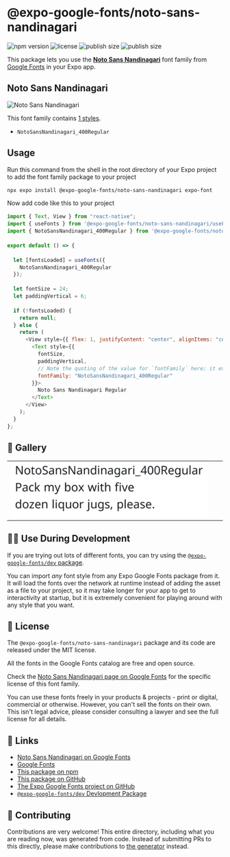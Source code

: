 # @expo-google-fonts/noto-sans-nandinagari

![npm version](https://flat.badgen.net/npm/v/@expo-google-fonts/noto-sans-nandinagari)
![license](https://flat.badgen.net/github/license/expo/google-fonts)
![publish size](https://flat.badgen.net/packagephobia/install/@expo-google-fonts/noto-sans-nandinagari)
![publish size](https://flat.badgen.net/packagephobia/publish/@expo-google-fonts/noto-sans-nandinagari)

This package lets you use the [**Noto Sans Nandinagari**](https://fonts.google.com/specimen/Noto+Sans+Nandinagari) font family from [Google Fonts](https://fonts.google.com/) in your Expo app.

## Noto Sans Nandinagari

![Noto Sans Nandinagari](./font-family.png)

This font family contains [1 styles](#-gallery).

- `NotoSansNandinagari_400Regular`

## Usage

Run this command from the shell in the root directory of your Expo project to add the font family package to your project

```sh
npx expo install @expo-google-fonts/noto-sans-nandinagari expo-font
```

Now add code like this to your project

```js
import { Text, View } from "react-native";
import { useFonts } from '@expo-google-fonts/noto-sans-nandinagari/useFonts';
import { NotoSansNandinagari_400Regular } from '@expo-google-fonts/noto-sans-nandinagari/400Regular';

export default () => {

  let [fontsLoaded] = useFonts({
    NotoSansNandinagari_400Regular
  });

  let fontSize = 24;
  let paddingVertical = 6;

  if (!fontsLoaded) {
    return null;
  } else {
    return (
      <View style={{ flex: 1, justifyContent: "center", alignItems: "center" }}>
        <Text style={{
          fontSize,
          paddingVertical,
          // Note the quoting of the value for `fontFamily` here; it expects a string!
          fontFamily: "NotoSansNandinagari_400Regular"
        }}>
          Noto Sans Nandinagari Regular
        </Text>
      </View>
    );
  }
};
```

## 🔡 Gallery


||||
|-|-|-|
|![NotoSansNandinagari_400Regular](./400Regular/NotoSansNandinagari_400Regular.ttf.png)||||


## 👩‍💻 Use During Development

If you are trying out lots of different fonts, you can try using the [`@expo-google-fonts/dev` package](https://github.com/expo/google-fonts/tree/master/font-packages/dev#readme).

You can import _any_ font style from any Expo Google Fonts package from it. It will load the fonts over the network at runtime instead of adding the asset as a file to your project, so it may take longer for your app to get to interactivity at startup, but it is extremely convenient for playing around with any style that you want.


## 📖 License

The `@expo-google-fonts/noto-sans-nandinagari` package and its code are released under the MIT license.

All the fonts in the Google Fonts catalog are free and open source.

Check the [Noto Sans Nandinagari page on Google Fonts](https://fonts.google.com/specimen/Noto+Sans+Nandinagari) for the specific license of this font family.

You can use these fonts freely in your products & projects - print or digital, commercial or otherwise. However, you can't sell the fonts on their own. This isn't legal advice, please consider consulting a lawyer and see the full license for all details.

## 🔗 Links

- [Noto Sans Nandinagari on Google Fonts](https://fonts.google.com/specimen/Noto+Sans+Nandinagari)
- [Google Fonts](https://fonts.google.com/)
- [This package on npm](https://www.npmjs.com/package/@expo-google-fonts/noto-sans-nandinagari)
- [This package on GitHub](https://github.com/expo/google-fonts/tree/master/font-packages/noto-sans-nandinagari)
- [The Expo Google Fonts project on GitHub](https://github.com/expo/google-fonts)
- [`@expo-google-fonts/dev` Devlopment Package](https://github.com/expo/google-fonts/tree/master/font-packages/dev)

## 🤝 Contributing

Contributions are very welcome! This entire directory, including what you are reading now, was generated from code. Instead of submitting PRs to this directly, please make contributions to [the generator](https://github.com/expo/google-fonts/tree/master/packages/generator) instead.
